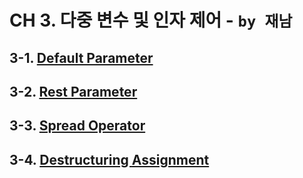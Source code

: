 # CH 3. 다중 변수 및 인자 제어 - `by 재남`

## 3-1. [Default Parameter](./3-1_Default%20Parameter.md)

## 3-2. [Rest Parameter](./3-2_Rest%20Parameter.md)

## 3-3. [Spread Operator](./3-3_Spread%20Operator.md)

## 3-4. [Destructuring Assignment](./3-4_Destructuring.md)
